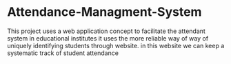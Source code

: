 # Attendance-Managment-System
This project uses a web application concept to facilitate the attendant system in educational institutes it uses the more reliable way of  way of uniquely identifying students through website. in this website we can keep a systematic track of student attendance
